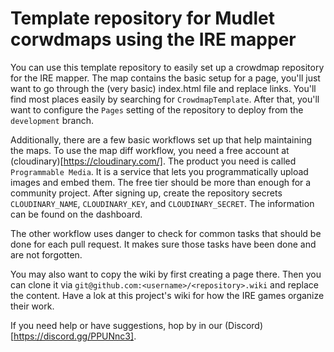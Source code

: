 # Template repository for Mudlet corwdmaps using the IRE mapper #

You can use this template repository to easily set up a crowdmap repository
for the IRE mapper. The map contains the basic setup for a page, you'll just
want to go through the (very basic) index.html file and replace links. You'll
find most places easily by searching for `CrowdmapTemplate`. After that, you'll
want to configure the `Pages` setting of the repository to deploy from the
`development` branch.

Additionally, there are a few basic workflows set up that help maintaining
the maps. To use the map diff workflow, you need a free account at
(cloudinary)[https://cloudinary.com/]. The product you need is called
`Programmable Media`. It is a service that lets you programmatically upload
images and embed them. The free tier should be more than
enough for a community project. After signing up, create the repository secrets
`CLOUDINARY_NAME`, `CLOUDINARY_KEY`, and `CLOUDINARY_SECRET`. The information
can be found on the dashboard.

The other workflow uses danger to check for common tasks that should be done for
each pull request. It makes sure those tasks have been done and are not
forgotten.

You may also want to copy the wiki by first creating a page there. Then you can
clone it via `git@github.com:<username>/<repository>.wiki` and replace the
content. Have a lok at this project's wiki for how the IRE games organize their
work.

If you need help or have suggestions, hop by in our
(Discord)[https://discord.gg/PPUNnc3].
